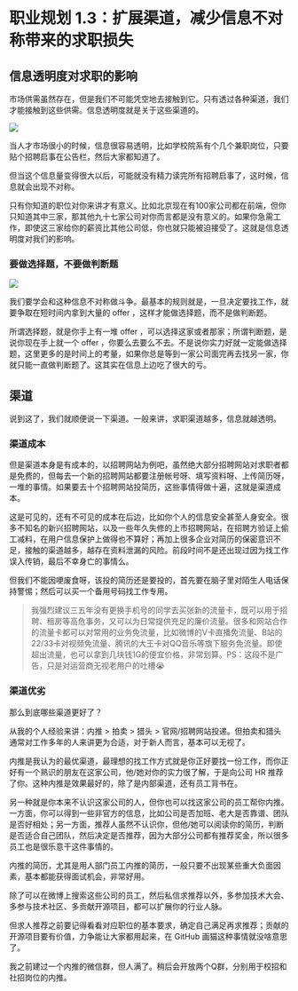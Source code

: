 ### 
# 职业规划 1.3：扩展渠道，减少信息不对称带来的求职损失

## 信息透明度对求职的影响

市场供需虽然存在，但是我们不可能凭空地去接触到它。只有透过各种渠道，我们才能接触到这些供需。信息透明度就是关于这些渠道的。

![](https://user-gold-cdn.xitu.io/2017/11/2/82e5bf1e397789e6ad32fff74451d453)

当人才市场很小的时候，信息很容易透明，比如学校院系有个几个兼职岗位，只要贴个招聘启事在公告栏，然后大家都知道了。

但当这个信息量变得很大以后，可能就没有精力读完所有招聘启事了，这时候，信息就会出现不对称。

只有你知道的职位对你来讲才有意义。比如北京现在有100家公司都在前端，但你只知道其中三家，那其他九十七家公司对你而言都是没有意义的。如果你急需工作，即使这三家给你的薪资比其他公司低，你也就只能被迫接受了。这就是信息透明度对我们的影响。

### 要做选择题，不要做判断题

![](https://user-gold-cdn.xitu.io/2017/11/2/f1e7cd2a141e4d8d25160c2d54970865)

我们要学会和这种信息不对称做斗争。最基本的规则就是，一旦决定要找工作，就要争取在短时间内拿到大量的 offer ，这样才能做选择题，而不是做判断题。

所谓选择题，就是你手上有一堆 offer ，可以选择这家或者那家；所谓判断题，是说你现在手上就一个 offer ，你要么去要么不去。不是说你实力好就一定能做选择题，这里更多的是时间上的考量，如果你总是等到一家公司面完再去找另一家，你就只能一直做判断题了。这其实在信息上边吃了很大的亏。

## 渠道

说到这了，我们就顺便说一下渠道。一般来讲，求职渠道越多，信息就越透明。

### 渠道成本

但是渠道本身是有成本的，以招聘网站为例吧，虽然绝大部分招聘网站对求职者都是免费的，但每去一个新的招聘网站都要注册帐号呀、填写资料呀、上传简历呀，一堆的事情。如果要去十个招聘网站投简历，这些事情得做十遍，这就是渠道成本。

这是可见的，还有不可见的成本在后边，比如你个人的信息安全甚至人身安全。很多不知名的新兴招聘网站，以及一些年久失修的上市招聘网站，在招聘方验证上偷工减料，在用户信息保护上做得也不算好；再加上很多企业对简历的保密意识不足，接触的渠道越多，越存在资料泄漏的风险。前段时间不是还出现过因为找工作误入传销，最后不幸身亡的事情么。

但我们不能因哽废食呀，该投的简历还是要投的，首先要在脑子里对陌生人电话保持警惕；然后可以买一个备用号码找工作专用。

> 我强烈建议三五年没有更换手机号的同学去买张新的流量卡，既可以用于招聘、租房等高危事务，又可以为日常提供充足的廉价流量。很多和网站合作的流量卡都可以对常用的业务免流量，比如微博的V卡直播免流量、B站的22/33卡对视频免流量、腾讯的大王卡对QQ音乐等旗下服务免流量。即使超出流量，也可以拿到几块钱1G的便宜价格，非常划算。PS：这段不是广告，只是对运营商无视老用户的吐槽😭

### 渠道优劣

那么到底哪些渠道更好了？

从我的个人经验来讲：内推 > 拍卖 > 猎头 > 官网/招聘网站投递。但拍卖和猎头通常对工作多年的人来讲更为合适，对于新人而言，基本可以无视了。

内推是我认为的最优渠道，最理想的找工作方式就是你正好要找一份工作，而你正好有一个熟识的朋友在这家公司，他/她对你的实力很了解，于是向公司 HR 推荐了你。这种内推是效果最好的，除了是内部渠道，还有员工背书在。

另一种就是你本来不认识这家公司的人，但你也可以找这家公司的员工帮你内推。一方面，你可以得到一些非官方的信息，比如公司是否加班、老大是否靠谱、团队是否好相处；另一方面，推荐人虽然不认识你，但他/她可以阅读你的简历，判断是否适合自己团队，然后决定是否推荐，因为大部分公司都有推荐奖金，所以很多员工也是很乐意干这件事情的。

内推的简历，尤其是用人部门员工内推的简历，一般只要不出现某些重大负面因素，基本都能获得面试机会，非常好用。

除了可以在微博上搜索这些公司的员工，然后私信求推荐以外，多参加技术大会、多参与技术社区、多贡献开源项目，都可以扩展你的行业人脉。

但求人推荐之前要记得看看对应职位的基本要求，确定自己满足再求推荐；贡献的开源项目要有价值，力争能让大家都用起来，在 GitHub 画猫这种事情就没啥意思了。

我之前建过一个内推的微信群，但人满了。稍后会开放两个Q群，分别用于校招和社招岗位的内推。
